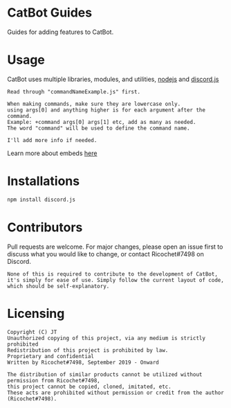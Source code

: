 # CatBot Guides
Guides for adding features to CatBot.

# Usage
CatBot uses multiple libraries, modules, and utilities, [nodejs](https://nodejs.org/en/) and [discord.js](https://discord.js.org/#/)
```
Read through "commandNameExample.js" first.

When making commands, make sure they are lowercase only.
using args[0] and anything higher is for each argument after the command.
Example: +command args[0] args[1] etc, add as many as needed.
The word "command" will be used to define the command name.

I'll add more info if needed.
```

Learn more about embeds [here](https://discordjs.guide/popular-topics/embeds.html#notes)

# Installations
```bash
npm install discord.js
```

# Contributors
Pull requests are welcome. For major changes, please open an issue first to discuss what you would like to change, or contact Ricochet#7498 on Discord.

```
None of this is required to contribute to the development of CatBot, 
it's simply for ease of use. Simply follow the current layout of code, 
which should be self-explanatory. 
```

# Licensing
```
Copyright (C) JT
Unauthorized copying of this project, via any medium is strictly prohibited
Redistribution of this project is prohibited by law.
Proprietary and confidential
Written by Ricochet#7498, September 2019 - Onward

The distribution of similar products cannot be utilized without permission from Ricochet#7498, 
this project cannot be copied, cloned, imitated, etc. 
These acts are prohibited without permission or credit from the author (Ricochet#7498).
```
